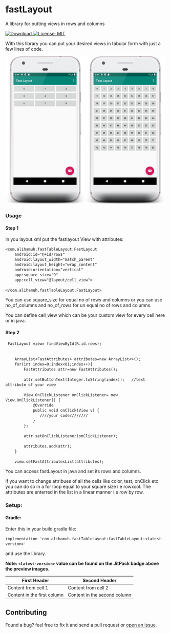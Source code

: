 # fastLayout
A library for putting views in rows and columns

[ ![Download](https://api.bintray.com/packages/alihamuh/AndroidRepo/fastTableLayout/images/download.svg?version=1.1.0) ](https://bintray.com/alihamuh/AndroidRepo/fastTableLayout/1.1.0/link)
[![License: MIT](https://img.shields.io/badge/License-MIT-green.svg) ](https://opensource.org/licenses/mit-license.php)

With this library you can put your desired views in tabular form with just a few lines of code.

<img src="fastLayout_1.png" width="250"><img src="fastlayout_2.png" width="250">

<h3>Usage</h3>

<h4>Step 1</h4>

In you layout.xml put the fastlayout View with attributes:

    <com.alihamuh.fastTableLayout.FastLayout
        android:id="@+id/rows"
        android:layout_width="match_parent"
        android:layout_height="wrap_content"
        android:orientation="vertical"
        app:square_size="9"
        app:cell_view="@layout/cell_view">

    </com.alihamuh.fastTableLayout.FastLayout>
	
You can use square_size for equal no of rows and columns or you can use no_of_columns and no_of_rows 
for un equal no of rows and columns.

You can define cell_view which can be your custom view for every cell here or in java. 

<h4>Step 2</h4>

     FastLayout view= findViewById(R.id.rows);


        ArrayList<FastAttributes> attributes=new ArrayList<>();
        for(int index=0;index<81;index++){
            FastAttributes attr=new FastAttributes();

            attr.setButtonText(Integer.toString(index));   //text attribute of your view

            View.OnClickListener onClickListener= new View.OnClickListener() {
                @Override
                public void onClick(View v) {
                   ////your code////////
                }
            };

            attr.setOnClickListener(onClickListener);

            attributes.add(attr);
        }

        view.setFastAttributesList(attributes);     

You can access fastLayout in java and set its rows and columns. 

If you want to change attribues of all the cells like color, test, onClick etc you can do so in a for loop equal to your square size i.e 
rowxcol. The attributes are enterred in the list in a linear manner i.e row by row. 

<h3>Setup:</h3>

<h4>Gradle:</h4>

Enter this in your build.gradle file:

	implementation 'com.alihamuh.fastTableLayout:fastTableLayout:<latest-version>'

and use the library.

**Note: `<latest-version>` value can be found on the JitPack badge above the preview images.**


First Header | Second Header
------------ | -------------
Content from cell 1 | Content from cell 2
Content in the first column | Content in the second column


## Contributing

Found a bug? feel free to fix it and send a pull request or [open an issue](https://github.com/alihamuh/fastLayout/issues).

